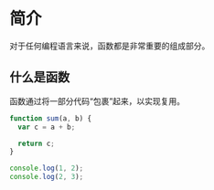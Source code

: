 # 简介

对于任何编程语言来说，函数都是非常重要的组成部分。

## 什么是函数

函数通过将一部分代码“包裹”起来，以实现复用。

<div class="run"></div>

```javascript
function sum(a, b) {
  var c = a + b;

  return c;
}

console.log(1, 2);
console.log(2, 3);
```
